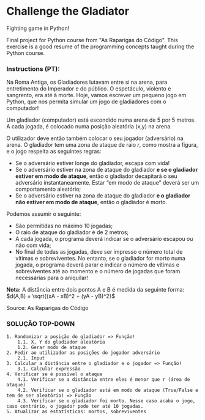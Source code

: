 # Challenge the Gladiator
Fighting game in Python!

Final project for Python course from "As Raparigas do Código".
This exercise is a good resume of the programming concepts taught during the Python course.

### Instructions (PT):

Na Roma Antiga, os Gladiadores lutavam entre si na arena, para entretimento do Imperador e do público. O espetáculo, violento e sangrento, era até à morte. Hoje, vamos escrever um pequeno jogo em Python, que nos permita simular um jogo de gladiadores com o computador!

Um gladiador (computador) está escondido numa arena de 5 por 5 metros. A cada jogada, é colocado numa posição aleatória (x,y) na arena.

O utilizador deve então também colocar o seu jogador (adversário) na arena. O gladiador tem uma zona de ataque de raio *r*, como mostra a figura, e o jogo respeita as seguintes regras:

  - Se o adversário estiver longe do gladiador, escapa com vida!
  - Se o adversário estiver na zona de ataque do gladiador **e se o gladiador estiver em modo de ataque**, então o gladiador decapitará o seu adversário instantaneamente. Estar “em modo de ataque” deverá ser um comportamento aleatório;
  - Se o adversário estiver na zona de ataque do gladiador **e o gladiador não estiver em modo de ataque**, então o gladiador é morto.

Podemos assumir o seguinte:

  - São permitidas no máximo 10 jogadas;
  - O raio de ataque do gladiador é de 2 metros;
  - A cada jogada, o programa deverá indicar se o adversário escapou ou não com vida;
  - No final de todas as jogadas, deve ser impresso o número total de vítimas e sobreviventes. No entanto, se o gladiador for morto numa jogada, o programa deverá parar e indicar o número de vítimas e sobreviventes até ao momento e o número de jogadas que foram necessárias para o aniquilar!

**Nota:**
A distância entre dois pontos A e B é medida da seguinte forma: $d(A,B) = \sqrt{(xA - xB)^2 + (yA - yB)^2}$

Source: As Raparigas do Código


### SOLUÇÃO TOP-DOWN

	1. Randomizar a posição do gladiador => Função!
		1.1. X, Y do gladiador aleatória
		1.2. Gerar modo de ataque 
	2. Pedir ao utilizador as posições do jogador adversário
		2.1. Input
	3. Calcular a distância entre o gladiador e o jogador => Função!
		3.1. Calcular expressão
	4. Verificar se é possível o ataque
		4.1. Verificar se a distância entre eles é menor que r (área de ataque)
		4.2. Verificar se o gladiador está em modo de ataque (True/False e tem de ser aleatório) => Função
		4.3. Verificar se o gladiador foi morto. Nesse caso acaba o jogo, caso contrário, o jogador pode ter até 10 jogadas.
	5. Atualizar as estatísticas: mortos, sobreviventes
